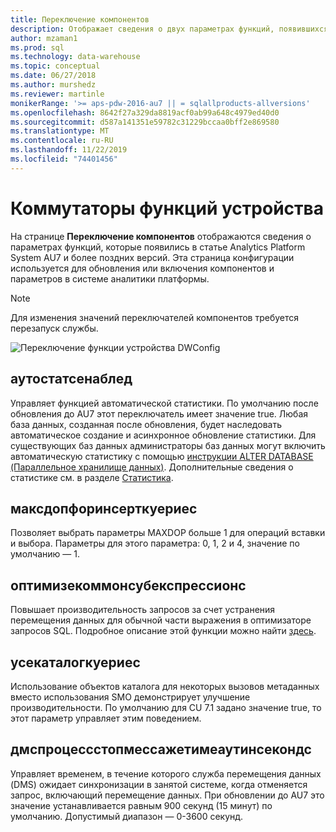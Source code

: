 ```yaml
---
title: Переключение компонентов
description: Отображает сведения о двух параметрах функций, появившихся в Analytics Platform System AU7.
author: mzaman1
ms.prod: sql
ms.technology: data-warehouse
ms.topic: conceptual
ms.date: 06/27/2018
ms.author: murshedz
ms.reviewer: martinle
monikerRange: '>= aps-pdw-2016-au7 || = sqlallproducts-allversions'
ms.openlocfilehash: 8642f27a329da8819acf0ab99a648c4979ed40d0
ms.sourcegitcommit: d587a141351e59782c31229bccaa0bff2e869580
ms.translationtype: MT
ms.contentlocale: ru-RU
ms.lasthandoff: 11/22/2019
ms.locfileid: "74401456"
---
```

# <a name="appliance-feature-switches"></a>Коммутаторы функций устройства

На странице **Переключение компонентов** отображаются сведения о параметрах функций, которые появились в статье Analytics Platform System AU7 и более поздних версий. Эта страница конфигурации используется для обновления или включения компонентов и параметров в системе аналитики платформы.

> [!NOTE]
> Для изменения значений переключателей компонентов требуется перезапуск службы.

![Переключение функции устройства DWConfig](media/feature-switch/SQL_Server_PDW_DWConfig_feature_switch.png "Переключение функции устройства DWConfig")

## <a name="autostatsenabled"></a>аутостатсенаблед

Управляет функцией автоматической статистики. По умолчанию после обновления до AU7 этот переключатель имеет значение true. Любая база данных, созданная после обновления, будет наследовать автоматическое создание и асинхронное обновление статистики. Для существующих баз данных администраторы баз данных могут включить автоматическую статистику с помощью [инструкции ALTER DATABASE (Параллельное хранилище данных)](../t-sql/statements/alter-database-transact-sql.md?tabs=sqlpdw). Дополнительные сведения о статистике см. в разделе [Статистика](../relational-databases/statistics/statistics.md).

## <a name="maxdopforinsertqueries"></a>максдопфоринсерткуериес

Позволяет выбрать параметры MAXDOP больше 1 для операций вставки и выбора. Параметры для этого параметра: 0, 1, 2 и 4, значение по умолчанию — 1.

## <a name="optimizecommonsubexpressions"></a>оптимизекоммонсубекспрессионс

Повышает производительность запросов за счет устранения перемещения данных для обычной части выражения в оптимизаторе запросов SQL. Подробное описание этой функции можно найти [здесь](common-sub-expression-elimination.md).

## <a name="usecatalogqueries"></a>усекаталогкуериес

Использование объектов каталога для некоторых вызовов метаданных вместо использования SMO демонстрирует улучшение производительности. По умолчанию для CU 7.1 задано значение true, то этот параметр управляет этим поведением.

## <a name="dmsprocessstopmessagetimeoutinseconds"></a>дмспроцессстопмессажетимеаутинсекондс

Управляет временем, в течение которого служба перемещения данных (DMS) ожидает синхронизации в занятой системе, когда отменяется запрос, включающий перемещение данных. При обновлении до AU7 это значение устанавливается равным 900 секунд (15 минут) по умолчанию. Допустимый диапазон — 0-3600 секунд.
